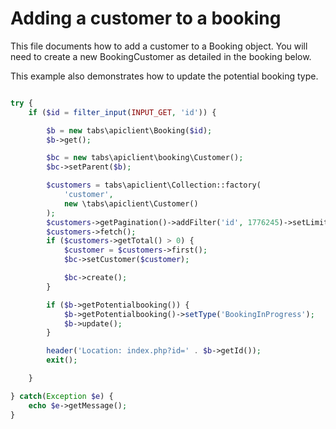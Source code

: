 # Adding a customer to a booking

This file documents how to add a customer to a Booking object.  You will need to create a new BookingCustomer as detailed in the booking below.

This example also demonstrates how to update the potential booking type.

```php

try {
    if ($id = filter_input(INPUT_GET, 'id')) {

        $b = new tabs\apiclient\Booking($id);
        $b->get();

        $bc = new tabs\apiclient\booking\Customer();
        $bc->setParent($b);

        $customers = tabs\apiclient\Collection::factory(
            'customer',
            new \tabs\apiclient\Customer()
        );
        $customers->getPagination()->addFilter('id', 1776245)->setLimit(1);
        $customers->fetch();
        if ($customers->getTotal() > 0) {
            $customer = $customers->first();
            $bc->setCustomer($customer);

            $bc->create();
        }

        if ($b->getPotentialbooking()) {
            $b->getPotentialbooking()->setType('BookingInProgress');
            $b->update();
        }

        header('Location: index.php?id=' . $b->getId());
        exit();

    }

} catch(Exception $e) {
    echo $e->getMessage();
}

```
